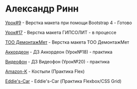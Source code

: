 # Александр Ринн

[Урок#9](https://alexandereen.github.io/lesson9/ "Верстка макета при помощи Bootstrap 4") - Верстка макета при помощи Bootstrap 4 - Готово 

[Урок#17](https://alexandereen.github.io/lesson17/ "Верстка макета") - Верстка макета ГИПСОЛИТ - в процессе 

[TOO ДемонтажМет](https://alexandereen.github.io/projectDemontazh/ "Верстка макета") - Верстка макета ТОО ДемонтажМет

[Аккордеон](https://alexandereen.github.io/Accordion/ "Верстка аккордеона") - ДЗ Аккордеон (Урок№18) - практика

[Видеофон](https://alexandereen.github.io/lesson20/ "Верстка видеофона") - ДЗ Видеофон (Урок№20) - практика

[Amazon-K](https://alexandereen.github.io/amazon-k_flexPractice/ "Верстка на Flex") -  Костыли (Практика Flex)

[Eddie's-Car](https://alexandereen.github.io/projects/eddie_s-car "Верстка на Flex") -  Eddie's-Car (Практика Flexbox/CSS Grid)
